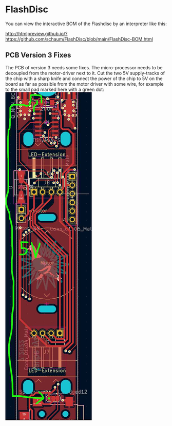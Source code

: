 # FlashDisc

You can view the interactive BOM of the Flashdisc by an interpreter like this: 

http://htmlpreview.github.io/?https://github.com/schaum/FlashDisc/blob/main/FlashDisc-BOM.html

## PCB Version 3 Fixes

The PCB of version 3 needs some fixes. The micro-processor needs to be decoupled from the motor-driver next to it. Cut the two 5V supply-tracks of the chip with a sharp knife and connect the power of the chip to 5V on the board as far as possible from the motor driver with some wire, for example to the small pad marked here with a green dot:
![PCB-v3-fix](KorrekturPCB-V3.jpg)